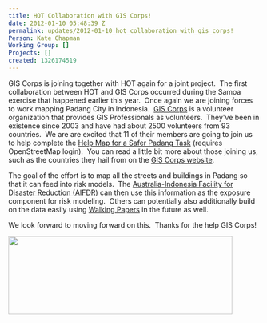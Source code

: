 ```yaml
---
title: HOT Collaboration with GIS Corps!
date: 2012-01-10 05:48:39 Z
permalink: updates/2012-01-10_hot_collaboration_with_gis_corps!
Person: Kate Chapman
Working Group: []
Projects: []
created: 1326174519
---
```


<p>GIS Corps is joining together with HOT again for a joint project. &nbsp;The first collaboration between HOT and GIS Corps occurred during the Samoa exercise that happened earlier this year. &nbsp;Once again we are joining forces to work mapping Padang City in Indonesia. &nbsp;<a href="http://giscorps.org/">GIS Corps</a> is a volunteer organization that provides GIS Professionals as volunteers. &nbsp;They've been in existence since 2003 and have had about 2500 volunteers from 93 countries. &nbsp;We are are excited that 11 of their members are going to join us to help complete the <a href="http://tasks.hotosm.org/job/9">Help Map for a Safer Padang Task</a>&nbsp;(requires OpenStreetMap login). &nbsp;You can read a little bit more about those joining us, such as the countries they hail from on the <a href="http://www.giscorps.org/index.php?option=com_content&amp;task=view&amp;id=96&amp;Itemid=63">GIS Corps website</a>.</p><p>The goal of the effort is to map all the streets and buildings in Padang so that it can feed into risk models. &nbsp;The <a href="http://www.aifdr.org/">Australia-Indonesia Facility for Disaster Reduction (AIFDR)</a>&nbsp;can then use this information as the exposure component for risk modeling. &nbsp;Others can potentially also additionally build on the data easily using <a href="http://walking-papers.org/">Walking Papers</a> in the future as well.</p><p>We look forward to moving forward on this. &nbsp;Thanks for the help GIS Corps!</p><p><a href="http://hot.openstreetmap.org/weblog/wp-content/uploads/2012/01/gc_logo_comp_0.jpg"><img title="gc_logo_comp_0" src="http://hot.openstreetmap.org/weblog/wp-content/uploads/2012/01/gc_logo_comp_0.jpg" alt="" width="448" height="156"></a></p>
